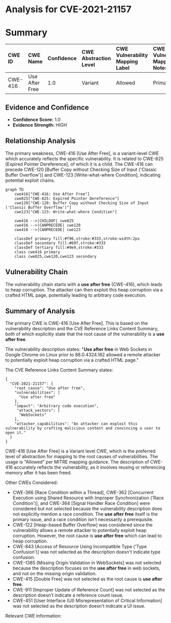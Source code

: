# Analysis for CVE-2021-21157

# Summary
| CWE ID  | CWE Name                       | Confidence | CWE Abstraction Level | CWE Vulnerability Mapping Label | CWE-Vulnerability Mapping Notes |
| :------- | :----------------------------- | :--------- | :-------------------- | :------------------------------ | :------------------------------ |
| CWE-416 | Use After Free                 | 1.0       | Variant               | Allowed                         | Primary CWE                    |

## Evidence and Confidence

*   **Confidence Score:** 1.0
*   **Evidence Strength:** HIGH

## Relationship Analysis
The primary weakness, CWE-416 [Use After Free], is a variant-level CWE which accurately reflects the specific vulnerability. It is related to CWE-825 [Expired Pointer Dereference], of which it is a child. The CWE-416 can precede CWE-120 [Buffer Copy without Checking Size of Input ('Classic Buffer Overflow')] and CWE-123 [Write-what-where Condition], indicating potential exploit chains.

```mermaid
graph TD
    cwe416["CWE-416: Use After Free"]
    cwe825["CWE-825: Expired Pointer Dereference"]
    cwe120["CWE-120: Buffer Copy without Checking Size of Input ('Classic Buffer Overflow')"]
    cwe123["CWE-123: Write-what-where Condition"]
    
    cwe416 -->|CHILDOF| cwe825
    cwe416 -->|CANPRECEDE| cwe120
    cwe416 -->|CANPRECEDE| cwe123
    
    classDef primary fill:#f96,stroke:#333,stroke-width:2px
    classDef secondary fill:#69f,stroke:#333
    classDef tertiary fill:#9e9,stroke:#333
    class cwe416 primary
    class cwe825,cwe120,cwe123 secondary
```

## Vulnerability Chain
The vulnerability chain starts with a **use after free** (CWE-416), which leads to heap corruption. The attacker can then exploit this heap corruption via a crafted HTML page, potentially leading to arbitrary code execution.

## Summary of Analysis
The primary CWE is CWE-416 [Use After Free]. This is based on the vulnerability description and the CVE Reference Links Content Summary, both of which explicitly state that the root cause of the vulnerability is a **use after free**.

The vulnerability description states: "**Use after free** in Web Sockets in Google Chrome on Linux prior to 88.0.4324.182 allowed a remote attacker to potentially exploit heap corruption via a crafted HTML page."

The CVE Reference Links Content Summary states:
```
{
  "CVE-2021-21157": {
    "root_cause": "Use after free",
    "vulnerabilities": [
      "Use after free"
    ],
    "impact": "Arbitrary code execution",
     "attack_vectors": [
      "WebSockets"
    ],
    "attacker_capabilities": "An attacker can exploit this vulnerability by crafting malicious content and convincing a user to open it."
  }
}
```

CWE-416 [Use After Free] is a Variant level CWE, which is the preferred level of abstraction for mapping to the root causes of vulnerabilities. The usage is "Allowed" per MITRE mapping guidance. The description of CWE-416 accurately reflects the vulnerability, as it involves reusing or referencing memory after it has been freed.

Other CWEs Considered:

*   CWE-366 [Race Condition within a Thread], CWE-362 [Concurrent Execution using Shared Resource with Improper Synchronization ('Race Condition')], and CWE-364 [Signal Handler Race Condition] were considered but not selected because the vulnerability description does not explicitly mention a race condition. The **use after free** itself is the primary issue, and a race condition isn't necessarily a prerequisite.
*   CWE-122 [Heap-based Buffer Overflow] was considered since the vulnerability allows a remote attacker to potentially exploit heap corruption. However, the root cause is **use after free** which can lead to heap corruption.
*   CWE-843 [Access of Resource Using Incompatible Type ('Type Confusion')] was not selected as the description doesn't indicate type confusion.
*   CWE-1385 [Missing Origin Validation in WebSockets] was not selected because the description focuses on the **use after free** in web sockets, and not on the missing origin validation.
*   CWE-415 [Double Free] was not selected as the root cause is **use after free**.
*   CWE-911 [Improper Update of Reference Count] was not selected as the description doesn't indicate a reference count issue.
*   CWE-451 [User Interface (UI) Misrepresentation of Critical Information] was not selected as the description doesn't indicate a UI issue.

Relevant CWE Information: